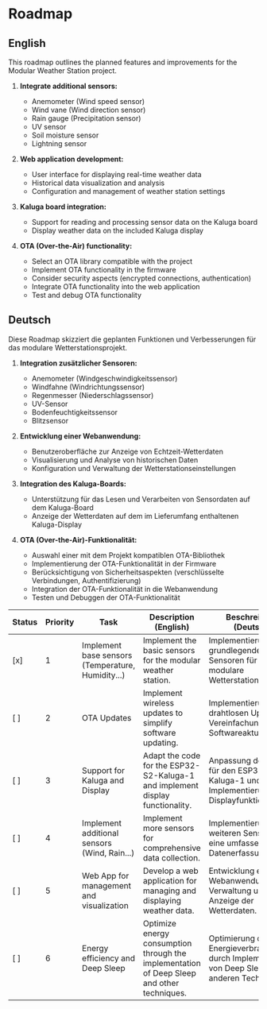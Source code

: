 # Roadmap

## English

This roadmap outlines the planned features and improvements for the Modular Weather Station project.

1. **Integrate additional sensors:**
   - Anemometer (Wind speed sensor)
   - Wind vane (Wind direction sensor)
   - Rain gauge (Precipitation sensor)
   - UV sensor
   - Soil moisture sensor
   - Lightning sensor

2. **Web application development:**
   - User interface for displaying real-time weather data
   - Historical data visualization and analysis
   - Configuration and management of weather station settings

3. **Kaluga board integration:**
   - Support for reading and processing sensor data on the Kaluga board
   - Display weather data on the included Kaluga display

4. **OTA (Over-the-Air) functionality:**
   - Select an OTA library compatible with the project
   - Implement OTA functionality in the firmware
   - Consider security aspects (encrypted connections, authentication)
   - Integrate OTA functionality into the web application
   - Test and debug OTA functionality

## Deutsch

Diese Roadmap skizziert die geplanten Funktionen und Verbesserungen für das modulare Wetterstationsprojekt.

1. **Integration zusätzlicher Sensoren:**
   - Anemometer (Windgeschwindigkeitssensor)
   - Windfahne (Windrichtungssensor)
   - Regenmesser (Niederschlagssensor)
   - UV-Sensor
   - Bodenfeuchtigkeitssensor
   - Blitzsensor

2. **Entwicklung einer Webanwendung:**
   - Benutzeroberfläche zur Anzeige von Echtzeit-Wetterdaten
   - Visualisierung und Analyse von historischen Daten
   - Konfiguration und Verwaltung der Wetterstationseinstellungen

3. **Integration des Kaluga-Boards:**
   - Unterstützung für das Lesen und Verarbeiten von Sensordaten auf dem Kaluga-Board
   - Anzeige der Wetterdaten auf dem im Lieferumfang enthaltenen Kaluga-Display

4. **OTA (Over-the-Air)-Funktionalität:**
   - Auswahl einer mit dem Projekt kompatiblen OTA-Bibliothek
   - Implementierung der OTA-Funktionalität in der Firmware
   - Berücksichtigung von Sicherheitsaspekten (verschlüsselte Verbindungen, Authentifizierung)
   - Integration der OTA-Funktionalität in die Webanwendung
   - Testen und Debuggen der OTA-Funktionalität


| Status | Priority | Task                                              | Description (English)                                             | Beschreibung (Deutsch)                                          | Complexity |
|--------|----------|---------------------------------------------------|-------------------------------------------------------------------|----------------------------------------------------------------|------------|
| [x]    | 1        | Implement base sensors (Temperature, Humidity...) | Implement the basic sensors for the modular weather station.      | Implementierung der grundlegenden Sensoren für die modulare Wetterstation. | Medium     |
| [ ]    | 2        | OTA Updates                                       | Implement wireless updates to simplify software updating.         | Implementierung von drahtlosen Updates zur Vereinfachung der Softwareaktualisierung. | Medium     |
| [ ]    | 3        | Support for Kaluga and Display                    | Adapt the code for the ESP32-S2-Kaluga-1 and implement display functionality. | Anpassung des Codes für den ESP32-S2-Kaluga-1 und Implementierung der Displayfunktionalität. | High       |
| [ ]    | 4        | Implement additional sensors (Wind, Rain...)      | Implement more sensors for comprehensive data collection.         | Implementierung von weiteren Sensoren für eine umfassendere Datenerfassung. | High       |
| [ ]    | 5        | Web App for management and visualization          | Develop a web application for managing and displaying weather data. | Entwicklung einer Webanwendung zur Verwaltung und Anzeige der Wetterdaten. | High       |
| [ ]    | 6        | Energy efficiency and Deep Sleep                  | Optimize energy consumption through the implementation of Deep Sleep and other techniques. | Optimierung des Energieverbrauchs durch Implementierung von Deep Sleep und anderen Techniken. | Medium     |
